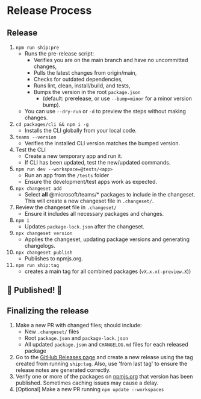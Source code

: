 # Release Process

## Release

1. `npm run ship:pre`
    - Runs the pre-release script:
        - Verifies you are on the main branch and have no uncommitted changes,
        - Pulls the latest changes from origin/main,
        - Checks for outdated dependencies,
        - Runs lint, clean, install/build, and tests,
        - Bumps the version in the root `package.json`
            - (default: prerelease, or use `--bump=minor` for a minor version bump).
    - You can use `--dry-run` or `-d` to preview the steps without making changes.
1. `cd packages/cli && npm i -g`
    - Installs the CLI globally from your local code.
1. `teams --version`
    - Verifies the installed CLI version matches the bumped version.
1. Test the CLI
    - Create a new temporary app and run it.
    - If CLI has been updated, test the new/updated commands.
1. `npm run dev --workspace=@tests/<app>`
    - Run an app from the `/tests` folder
    - Ensure the development/test apps work as expected.
1. `npx changeset add`
    - Select **all** @microsoft/teams/\* packages to include in the changeset. This will create a new changeset file in `.changeset/`.
1. Review the changeset file in `.changeset/`
    - Ensure it includes all necessary packages and changes.
1. `npm i`
    - Updates `package-lock.json` after the changeset.
1. `npx changeset version`
    - Applies the changeset, updating package versions and generating changelogs.
1. `npx changeset publish`
    - Publishes to npmjs.org.
1. `npm run ship:tag`
    - creates a main tag for all combined packages (`vX.x.x(-preview.X`))

## 🎉 Published! 🎉

## Finalizing the release

1. Make a new PR with changed files; should include:
    - New `.changeset/` files
    - Root `package.json` and `package-lock.json`
    - All updated `package.json` and `CHANGELOG.md` files for each released package
1. Go to the [GitHub Releases page](https://github.com/microsoft/teams.ts/releases) and create a new release using the tag created from running `ship:tag`. Also, use 'from last tag' to ensure the release notes are generated correctly.
1. Verify one or more of the packages on [npmjs.org](https://www.npmjs.com/) that version has been published. Sometimes caching issues may cause a delay.
1. [Optional] Make a new PR running `npm update --workspaces`
